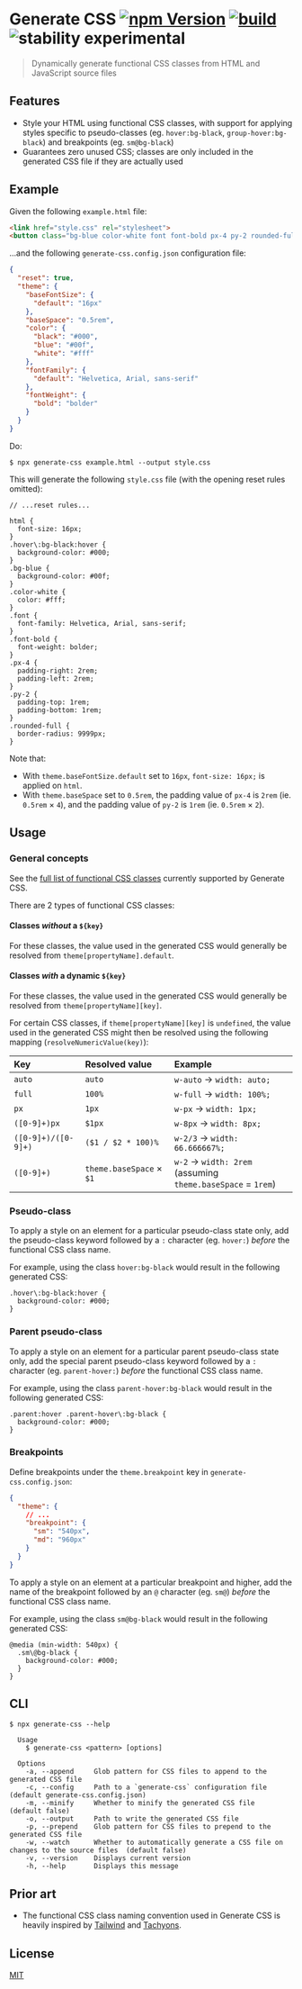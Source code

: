 # Generate CSS [![npm Version](https://img.shields.io/npm/v/generate-css?cacheSeconds=1800)](https://www.npmjs.com/package/generate-css) [![build](https://github.com/yuanqing/generate-css/workflows/build/badge.svg)](https://github.com/yuanqing/generate-css/actions?query=workflow%3Abuild) ![stability experimental](https://img.shields.io/badge/stability-experimental-red)

> Dynamically generate functional CSS classes from HTML and JavaScript source files

## Features

- Style your HTML using functional CSS classes, with support for applying styles specific to pseudo-classes (eg. `hover:bg-black`, `group-hover:bg-black`) and breakpoints (eg. `sm@bg-black`)
- Guarantees zero unused CSS; classes are only included in the generated CSS file if they are actually used

## Example

Given the following `example.html` file:

```html
<link href="style.css" rel="stylesheet">
<button class="bg-blue color-white font font-bold px-4 py-2 rounded-full hover:bg-black">Button</button>
```

…and the following `generate-css.config.json` configuration file:

```json
{
  "reset": true,
  "theme": {
    "baseFontSize": {
      "default": "16px"
    },
    "baseSpace": "0.5rem",
    "color": {
      "black": "#000",
      "blue": "#00f",
      "white": "#fff"
    },
    "fontFamily": {
      "default": "Helvetica, Arial, sans-serif"
    },
    "fontWeight": {
      "bold": "bolder"
    }
  }
}
```

Do:

```
$ npx generate-css example.html --output style.css
```

This will generate the following `style.css` file (with the opening reset rules omitted):

```
// ...reset rules...

html {
  font-size: 16px;
}
.hover\:bg-black:hover {
  background-color: #000;
}
.bg-blue {
  background-color: #00f;
}
.color-white {
  color: #fff;
}
.font {
  font-family: Helvetica, Arial, sans-serif;
}
.font-bold {
  font-weight: bolder;
}
.px-4 {
  padding-right: 2rem;
  padding-left: 2rem;
}
.py-2 {
  padding-top: 1rem;
  padding-bottom: 1rem;
}
.rounded-full {
  border-radius: 9999px;
}
```

Note that:

- With `theme.baseFontSize.default` set to `16px`, `font-size: 16px;` is applied on `html`.
- With `theme.baseSpace` set to `0.5rem`, the padding value of `px-4` is `2rem` (ie. `0.5rem` × `4`), and the padding value of `py-2` is `1rem` (ie. `0.5rem` × `2`).

## Usage

### General concepts

See the [full list of functional CSS classes](/docs/css.md#readme) currently supported by Generate CSS.

There are 2 types of functional CSS classes:

#### Classes *without* a `${key}`

For these classes, the value used in the generated CSS would generally be resolved from `theme[propertyName].default`.

#### Classes *with* a dynamic `${key}`

For these classes, the value used in the generated CSS would generally be resolved from `theme[propertyName][key]`.

For certain CSS classes, if `theme[propertyName][key]` is `undefined`, the value used in the generated CSS might then be resolved using the following mapping (`resolveNumericValue(key)`):

Key | Resolved value | Example
:--|:--|:--
`auto` | `auto` | `w-auto` → `width: auto;`
`full` | `100%` | `w-full` → `width: 100%;`
`px` | `1px` | `w-px` → `width: 1px;`
`([0-9]+)px` | `$1px` | `w-8px` → `width: 8px;`
`([0-9]+)/([0-9]+)` | `($1 / $2 * 100)%` | `w-2/3` → `width: 66.666667%;`
`([0-9]+)` | `theme.baseSpace` × `$1` | `w-2` → `width: 2rem`<br>(assuming `theme.baseSpace` = `1rem`)

### Pseudo-class

To apply a style on an element for a particular pseudo-class state only, add the pseudo-class keyword followed by a `:` character (eg. `hover:`) *before* the functional CSS class name.

For example, using the class `hover:bg-black` would result in the following generated CSS:

```
.hover\:bg-black:hover {
  background-color: #000;
}
```

### Parent pseudo-class

To apply a style on an element for a particular parent pseudo-class state only, add the special parent pseudo-class keyword followed by a `:` character (eg. `parent-hover:`) *before* the functional CSS class name.

For example, using the class `parent-hover:bg-black` would result in the following generated CSS:

```
.parent:hover .parent-hover\:bg-black {
  background-color: #000;
}
```

### Breakpoints

Define breakpoints under the `theme.breakpoint` key in `generate-css.config.json`:

```json
{
  "theme": {
    // ...
    "breakpoint": {
      "sm": "540px",
      "md": "960px"
    }
  }
}
```

To apply a style on an element at a particular breakpoint and higher, add the name of the breakpoint followed by an `@` character (eg. `sm@`) *before* the functional CSS class name.

For example, using the class `sm@bg-black` would result in the following generated CSS:

```
@media (min-width: 540px) {
  .sm\@bg-black {
    background-color: #000;
  }
}
```

## CLI

```
$ npx generate-css --help

  Usage
    $ generate-css <pattern> [options]

  Options
    -a, --append     Glob pattern for CSS files to append to the generated CSS file
    -c, --config     Path to a `generate-css` configuration file  (default generate-css.config.json)
    -m, --minify     Whether to minify the generated CSS file  (default false)
    -o, --output     Path to write the generated CSS file
    -p, --prepend    Glob pattern for CSS files to prepend to the generated CSS file
    -w, --watch      Whether to automatically generate a CSS file on changes to the source files  (default false)
    -v, --version    Displays current version
    -h, --help       Displays this message

```

## Prior art

- The functional CSS class naming convention used in Generate CSS is heavily inspired by [Tailwind](https://tailwindcss.com/) and [Tachyons](https://tachyons.io/).

## License

[MIT](/LICENSE.md)
